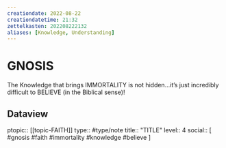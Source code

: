 ```yaml
---
creationdate: 2022-08-22
creationdatetime: 21:32
zettelkasten: 202208222132
aliases: [Knowledge, Understanding]
---
```

# GNOSIS
The Knowledge that brings IMMORTALITY is not hidden…it’s just incredibly difficult to BELIEVE (in the Biblical sense)!

## Dataview
ptopic:: [[topic-FAITH]]
type:: #type/note
title:: "TITLE"
level:: 4
social:: [ #gnosis #faith #immortality #knowledge #believe ]